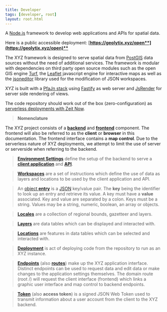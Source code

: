 ```yaml
---
title: Developer
tags: [developer, root]
layout: root.html
---
```


A [Node.js](https://nodejs.org/) framework to develop web applications and APIs for spatial data.

Here is a public accessible deployment: **​**[**https://geolytix.xyz/open**](https://geolytix.xyz/open)**​**

The XYZ framework is designed to serve spatial data from [PostGIS](https://postgis.net/) data sources without the need of additional services. The framework is modular with dependencies on third party open source modules such as the open GIS engine [Turf](https://github.com/Turfjs/turf), the [Leaflet](https://github.com/Leaflet/Leaflet) javascript engine for interactive maps as well as the [jsoneditor](https://github.com/josdejong/jsoneditor) library used for the modification of JSON workspaces.

XYZ is built with a [PfaJn stack](https://medium.com/@goldrydigital/a-fine-pfajn-stack-to-put-maps-on-the-web-bf1a531cae93) using [Fastify](https://www.fastify.io/) as web server and [JsRender](https://www.jsviews.com/) for server side rendering of views.

The code repository should work out of the box \(zero-configuration\) as [serverless deployments with Zeit Now](https://medium.com/@goldrydigital/the-zeit-is-now-for-serverless-web-mapping-77edebfaf17e).

> **Nomenclature**

The XYZ project consists of a [**backend**](../../../infrastructure/server/) and [**frontend**](../../../infrastructure/client/) component. The frontend will also be referred to as the **client** or **browser** in this documentation. The frontend interface contains a **map control**. Due to the serverless nature of XYZ deployments, we attempt to limit the use of server or serverside when referring to the backend.

> [**Environment Settings**](../environment_settings/environment-settings) define the setup of the backend to serve a [**client application**](../../../infrastructure/client/) and [**API**]().

> [**Workspaces**](../workspaces/workspaces) are a set of instructions which define the use of data as layers and locations to be used by the client application and API.

> An [object **entry**](https://developer.mozilla.org/en-US/docs/Web/JavaScript/Reference/Global_Objects/Object/entries) is a [JSON](https://developer.mozilla.org/en-US/docs/Web/JavaScript/Reference/Global_Objects/JSON) key/value pair. The **key** being the identifier to look up an entry and retrieve its value. A key must have a **value** associated. Key and value are separated by a colon. Keys must be a string. Values may be a string, numeric, boolean, an array or objects.

> [**Locales**](../locales/locales/) are a collection of regional bounds, gazetteer and layers.

> [**Layers**](../layers/layers/) are data tables which can be displayed and interacted with.

> [**Locations**](../infoj/locations/) are features in data tables which can be selected and interacted with.

> [**Deployment**](../deployment/deployment) is act of deploying code from the repository to run as an XYZ instance.

> [**Endpoints**]() \(also [**routes**]()\) make up the XYZ application interface. Distinct endpoints can be used to request data and edit data or make changes to the application settings themselves. The domain route \(root /\) will request the client interface \(frontend\) which links a graphic user interface and map control to backend endpoints.

> [**Token**](../../../infrastructure/security/jwt-token/) \(also **access token**\) is a signed JSON Web Token used to transmit information about a user account from the client to the XYZ backend.